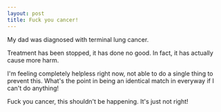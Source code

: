 ```yaml
---
layout: post
title: Fuck you cancer!
---
```


My dad was diagnosed with terminal lung cancer.  

Treatment has been stopped, it has done no good.  In fact, it has actually cause more harm.

I'm feeling completely helpless right now, not able to do a single thing to prevent this.  What's the point in being an identical match in everyway if I can't do anything!

Fuck you cancer, this shouldn't be happening.  It's just not right!
